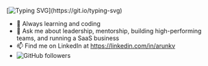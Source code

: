 <!--
**arunkv/arunkv** is a ✨ _special_ ✨ repository because its `README.md` (this file) appears on your GitHub profile.

Here are some ideas to get you started:

- 🔭 I’m currently working on ...
- 🌱 I’m currently learning ...
- 👯 I’m looking to collaborate on ...
- 🤔 I’m looking for help with ...
- 💬 Ask me about ...
- 📫 How to reach me: ...
- 😄 Pronouns: ...
- ⚡ Fun fact: ...
-->

[![Typing SVG](https://readme-typing-svg.demolab.com?font=Fira+Code&pause=1000&width=435&lines=Arun+K+Viswanathan;VP+of+Engineering+%2F+India+Site+Leader%2C+Kong+Inc.)](https://git.io/typing-svg)

- 🔭 Always learning and coding
- 💬 Ask me about leadership, mentorship, building high-performing teams, and running a SaaS business
- 📫 Find me on LinkedIn at https://linkedin.com/in/arunkv
- ![GitHub followers](https://img.shields.io/github/followers/arunkv)

